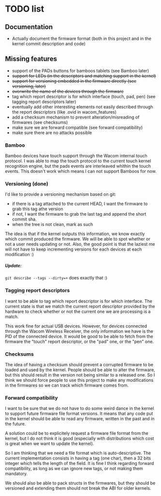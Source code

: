 # TODO list

## Documentation
- Actually document the firmware format (both in this project and in the kernel commit description and code)

## Missing features
- support of the PADs buttons for bamboos tablets (see Bamboo later)
- ~~support for LEDs (in the descriptors and matching support in the kernel)~~
- ~~support for versioning embedded in the firmware directly (see versioning, later)~~
- ~~overwrite the name of the devices through the firmware~~
- tag which report descriptor is for which interface (touch, pad, pen) (see tagging report descriptors later)
- eventually add other interesting elements not easily described through the report descriptors (like .ovid in wacom_features)
- add a checksum mechanism to prevent alteration/misreading of firmwares (see checksums)
- make sure we are forward compatible (see forward compatibility)
- make sure there are no attacks possible

### Bamboo
Bamboo devices have touch support through the Wacom internal touch protocol.
I was able to map the touch protocol to the current touch kernel recognition engine, but the pads events are interleaved
whithin the touch events. This doesn't work which means I can not support Bamboos for now.

### Versioning (done)
I'd like to provide a versioning mechanism based on git:
- if there is a tag attached to the current HEAD, I want the firmware to grab this tag athe version
- if not, I want the firmware to grab the last tag and append the short commit sha.
- when the tree is not clean, mark as such

The idea is that if the kernel outputs this information, we know exactly which commit produced the firmware.
We will be able to spot whether or not a user needs updating or not. Also, the good point is that the laziest me will
not have to keep incrementing versions for each devices at each modification :)

##### Update:
`git describe --tags --dirty=+` does exactly that :)

### Tagging report descriptors
I want to be able to tag which report descriptor is for which interface.
The current state is that we match the current report descriptor provided by the hardware to check whether or not the current
one we are processing is a match. 

This work fine for actual USB devices. However, for devices connected through the Wacom Wireless Receiver, the only
information we have is the PID of the connected device. It would be good to be able to fetch from the firmware the "touch"
report descriptor, or the "pad" one, or the "pen" one.

### Checksums
The idea of having a checksum should prevent a corrupted firmware to be loaded and used by the kernel.
People should be able to alter the firmware, but this should result in the version not being similar to a released one.
So I think we should force people to use this project to make any modifications in the firmwares so we can track which
firmware comes from.

### Forward compatibility
I want to be sure that we do not have to do some weird dance in the kernel to support future firmware file format versions.
It means that any code put in the kernel should be able to read any firmware, written in the past and in the future.

A solution could be to explicitely request a firmware file format from the kernel, but I do not think it is good (especially
with distributions which cost is great when we want to update the kernel).

So I am thinking that we need a file format which is auto-descriptive.
The current implementation consists in having a tag (one char), then a 32 bits integer which tells the length of the field.
It is fine I think regarding forward compatibility, as long as we can ignore new tags, or not making them mandatory.

We should also be able to pack structs in the firmwares, but they should be versioned and extending them should not break
the ABI for older kernels.
